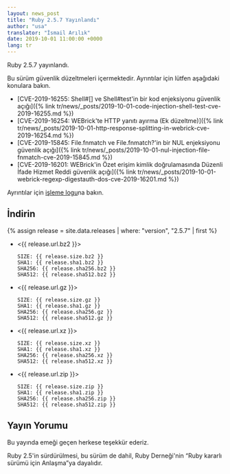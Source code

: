 ```yaml
---
layout: news_post
title: "Ruby 2.5.7 Yayınlandı"
author: "usa"
translator: "İsmail Arılık"
date: 2019-10-01 11:00:00 +0000
lang: tr
---
```


Ruby 2.5.7 yayınlandı.

Bu sürüm güvenlik düzeltmeleri içermektedir.
Ayrıntılar için lütfen aşağıdaki konulara bakın.

* [CVE-2019-16255: Shell#[] ve Shell#test'in bir kod enjeksiyonu güvenlik açığı]({% link tr/news/_posts/2019-10-01-code-injection-shell-test-cve-2019-16255.md %})
* [CVE-2019-16254: WEBrick'te HTTP yanıtı ayırma (Ek düzeltme)]({% link tr/news/_posts/2019-10-01-http-response-splitting-in-webrick-cve-2019-16254.md %})
* [CVE-2019-15845: File.fnmatch ve File.fnmatch?'in bir NUL enjeksiyonu güvenlik açığı]({% link tr/news/_posts/2019-10-01-nul-injection-file-fnmatch-cve-2019-15845.md %})
* [CVE-2019-16201: WEBrick'in Özet erişim kimlik doğrulamasında Düzenli İfade Hizmet Reddi güvenlik açığı]({% link tr/news/_posts/2019-10-01-webrick-regexp-digestauth-dos-cve-2019-16201.md %})

Ayrıntılar için [işleme logu](https://github.com/ruby/ruby/compare/v2_5_6...v2_5_7)na bakın.

## İndirin

{% assign release = site.data.releases | where: "version", "2.5.7" | first %}

* <{{ release.url.bz2 }}>

      SIZE: {{ release.size.bz2 }}
      SHA1: {{ release.sha1.bz2 }}
      SHA256: {{ release.sha256.bz2 }}
      SHA512: {{ release.sha512.bz2 }}

* <{{ release.url.gz }}>

      SIZE: {{ release.size.gz }}
      SHA1: {{ release.sha1.gz }}
      SHA256: {{ release.sha256.gz }}
      SHA512: {{ release.sha512.gz }}

* <{{ release.url.xz }}>

      SIZE: {{ release.size.xz }}
      SHA1: {{ release.sha1.xz }}
      SHA256: {{ release.sha256.xz }}
      SHA512: {{ release.sha512.xz }}

* <{{ release.url.zip }}>

      SIZE: {{ release.size.zip }}
      SHA1: {{ release.sha1.zip }}
      SHA256: {{ release.sha256.zip }}
      SHA512: {{ release.sha512.zip }}

## Yayın Yorumu

Bu yayında emeği geçen herkese teşekkür ederiz.

Ruby 2.5'in sürdürülmesi, bu sürüm de dahil, Ruby Derneği'nin “Ruby kararlı sürümü için Anlaşma”ya dayalıdır.
